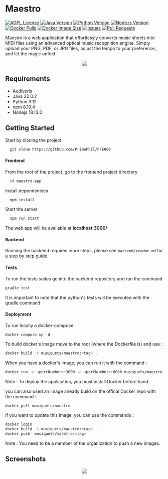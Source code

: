 # Maestro

[![AGPL License](https://img.shields.io/badge/license-AGPL-blue.svg)](http://www.gnu.org/licenses/agpl-3.0)
[![Java Version](https://img.shields.io/badge/Java-22.0.2-blue)](https://www.oracle.com/java/technologies/javase/jdk22-archive-downloads.html)
[![Python Version](https://img.shields.io/badge/Python-3.12-blue)](https://www.python.org/downloads/release/python-3120/)
[![Node.js Version](https://img.shields.io/badge/Node.js-18.13.0-green)](https://nodejs.org/en/blog/release/v18.13.0/)
[![Docker Pulls](https://img.shields.io/docker/pulls/musiquets/maestro)](https://hub.docker.com/r/musiquets/maestro)
[![Docker Image Size](https://img.shields.io/docker/image-size/musiquets/maestro/latest)](https://hub.docker.com/r/musiquets/maestro)
[![Issues](https://img.shields.io/github/issues/PrimePhil/PFE008)](https://github.com/PrimePhil/PFE008/issues)
[![Pull Requests](https://img.shields.io/github/issues-pr/PrimePhil/PFE008)](https://github.com/PrimePhil/PFE008/pulls)


Maestro is a web application that effortlessly converts music sheets into MIDI files using an advanced optical music recognition engine. Simply upload your PNG, PDF, or JPG files, adjust the tempo to your preference, and let the magic unfold.

<p align="center">
  <img src="https://github.com/PrimePhil/PFE008/blob/main/screenshots/meastro-banner.png" />
</p>

## Requirements
- Audiveris
- Java 22.0.2
- Python 3.12
- npm 8.19.4
- Nodejs 18.13.0

## Getting Started

Start by cloning the project

```bash
  git clone https://github.com/PrimePhil/PFE008
```

#### Frontend

From the root of the project, go to the frontend project directory

```bash
  cd maestro-app
```

Install dependencies

```bash
  npm install
```

Start the server

```bash
  npm run start
```

The web app will be available at **localhost:3000/**

#### Backend

Running the backend requires more steps, please see `backend/readme.md` for a step by step guide.


#### Tests
To run the tests suites go into the backend repository and run the command 
```bash
gradle test
```
It is important to note that the python's tests will be executed with the gradle command

#### Deployment
To run locally a docker-compose
```
docker-compose up -d
```

To build docker's image move to the root (where the Dockerfile is) and use : 
```bash
docker build -t musiquets/maestro:<tag> .
```
When you have a docker's image, you can run it with the command : 
```bash
docker run -p <portNumber>:3000 -p <portNumber>:8080 musiquets/maestro:<tag>
```
Note : To deploy the application, you must install Docker before hand.

you can also used an image already build on the offical Docker repo with the command  :
```bash
docker pull musiquets/maestro
```
if you want to update this image, you can use the commands : 
```bash
docker login
docker build -t musiquets/maestro:<tag> .
docker push  musiquets/maestro:<tag>
```
Note : You need to be a member of the organization to push a new images.

## Screenshots

<p align="center">
  <img src="https://github.com/PrimePhil/PFE008/blob/main/screenshots/maestro-app-screenshot.png" />
</p>

